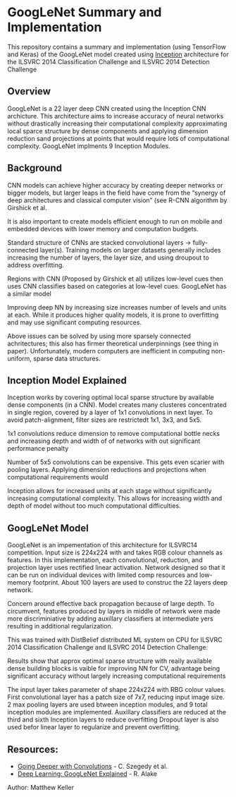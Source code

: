 # GoogLeNet Summary and Implementation

This repository contains a summary and implementation (using TensorFlow and Keras) of the GoogLeNet model created using [Inception](https://towardsdatascience.com/a-simple-guide-to-the-versions-of-the-inception-network-7fc52b863202) architecture for the ILSVRC 2014 Classification Challenge and ILSVRC 2014 Detection Challenge

## Overview

GoogLeNet is a 22 layer deep CNN created using the Inception CNN archicture. This architecture aims to increase accuracy of neural networks without drastically increasing their computational complexity approximating local sparce structure by dense components and applying dimension reduction sand projections at points that would require lots of computational complexity. GoogLeNet implments 9 Inception Modules.

## Background

CNN models can achieve higher accuracy by creating deeper networks or bigger models, but larger leaps in the field have come from the “synergy of deep architectures and classical computer vision” (see R-CNN algorithm by Girshick et al.

It is also important to create models efficient enough to run on mobile and embedded devices with lower memory and computation budgets.

Standard structure of CNNs are stacked convolutional layers → fully-connected layer(s). Training models on larger datasets generally includes increasing the number of layers, the layer size, and using droupout to address overfitting.

Regions with CNN (Proposed by Girshick et al) utilizes low-level cues then uses CNN classifies based on categories at low-level cues. GoogLeNet has a similar model

Improving deep NN by increasing size increases number of levels and units at each. While it produces higher quality models, it is prone to overfitting and may use significant computing resources.

Above issues can be solved by using more sparsely connected achritectures; this also has firmer theoretical underpinnings (see thing in paper). Unfortunately, modern computers are inefficient in computing non-uniform, sparse data structures.

## Inception Model Explained

Inception works by covering optimal local sparse structure by available dense components (in a CNN). Model creates many clusteres concentrated in single region, covered by a layer of 1x1 convolutions in next layer. To avoid patch-alignment, filter sizes are restrictedt 1x1, 3x3, and 5x5.

1x1 convolutions reduce dimension to remove computational bottle necks and increasing depth and width of of networks with out significant performance penalty

Number of 5x5 convolutions can be expensive. This gets even scarier with pooling layers. Applying dimension reductions and projections when computational requirements would

Inception allows for increased units at each stage without significantly increasing computational complexity. This allows for increasing width and depth of model without too much computational difficulties.

## GoogLeNet Model

GoogLeNet is an impementation of this architecture for ILSVRC14 competition. Input size is 224x224 with and takes RGB colour channels as features. In this implementation, each convolutional, reduction, and projection layer uses rectified linear activation. Network designed so that it can be run on individual devices with limited comp resources and low-memory footprint. About 100 layers are used to construc the 22 layers deep network.

Concern around effective back propagation because of large depth. To circumvent, features produced by layers in middle of network were made more discriminiative by adding auxillary classifiers at intermediate yers resulting in additional regularization.

This was trained with DistBelief distributed ML system on CPU for ILSVRC 2014 Classification Challenge and ILSVRC 2014 Detection Challenge.

Results show that approx optimal sparse structure with reaily available dense building blocks is vaible for improving NN for CV, advantage being significant accuracy without largely increasing computational requirements

The input layer takes parameter of shape 224x224 with RBG colour values. First convolutional layer has a patch size of 7x7, reducing input image size. 2 max pooling layers are used btween inception modules, and 9 total inception modules are implemented. Auxillary classifiers are reduced at the third and sixth Inception layers to reduce overfitting Dropout layer is also used befor linear layer to regularize and prevent overfitting.

<!-- ## Issues

## Positives -->

## Resources:

- [Going Deeper with Convolutions](https://arxiv.org/abs/1409.4842) - C. Szegedy et al.
- [Deep Learning: GoogLeNet Explained](https://towardsdatascience.com/deep-learning-googlenet-explained-de8861c82765#:~:text=GoogLeNet%20is%20a%2022%2Dlayer,developed%20by%20researchers%20at%20Google.) - R. Alake

Author: Matthew Keller
